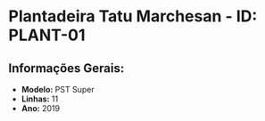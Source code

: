 # Plantadeira Tatu Marchesan - ID: PLANT-01

## Informações Gerais:

- **Modelo:** PST Super
- **Linhas:** 11
- **Ano:** 2019

